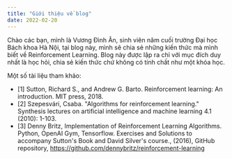 ```yaml
---
title: "Giới thiệu về blog"
date: 2022-02-20
---
```


Chào các bạn, mình là Vương Đình Ân, sinh viên năm cuối trường Đại học Bách khoa Hà Nội, tại blog này, mình sẽ chia sẻ những kiến thức mà mình biết về Reinforcement Learning. Blog này được lập ra chỉ với mục đích duy nhất là học hỏi, chia sẻ kiến thức chứ không có tính chất như một khóa học. 

Một số tài liệu tham khảo:
- [1] Sutton, Richard S., and Andrew G. Barto. Reinforcement learning: An introduction. MIT press, 2018.
- [2] Szepesvári, Csaba. "Algorithms for reinforcement learning." Synthesis lectures on artificial intelligence and machine learning 4.1 (2010): 1-103.
- [3] Denny Britz, Implementation of Reinforcement Learning Algorithms. Python, OpenAI Gym, Tensorflow. Exercises and Solutions to accompany Sutton's Book and David Silver's course., (2016), GitHub repository, https://github.com/dennybritz/reinforcement-learning
